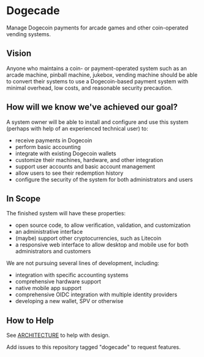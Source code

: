 # Dogecade

Manage Dogecoin payments for arcade games and other coin-operated vending systems.

## Vision

Anyone who maintains a coin- or payment-operated system such as an arcade
machine, pinball machine, jukebox, vending machine should be able to convert
their systems to use a Dogecoin-based payment system with minimal overhead, low
costs, and reasonable security precaution.

## How will we know we've achieved our goal?

A system owner will be able to install and configure and use this system
(perhaps with help of an experienced technical user) to:

- receive payments in Dogecoin
- perform basic accounting
- integrate with existing Dogecoin wallets
- customize their machines, hardware, and other integration
- support user accounts and basic account management
- allow users to see their redemption history
- configure the security of the system for both administrators and users

## In Scope

The finished system will have these properties:

- open source code, to allow verification, validation, and customization
- an administrative interface
- (maybe) support other cryptocurrencies, such as Litecoin
- a responsive web interface to allow desktop and mobile use for both
  administrators and customers

We are not pursuing several lines of development, including:

- integration with specific accounting systems
- comprehensive hardware support
- native mobile app support
- comprehensive OIDC integration with multiple identity providers
- developing a new wallet, SPV or otherwise

## How to Help

See [ARCHITECTURE](ARCHITECTURE.md) to help with design.

Add issues to this repository tagged "dogecade" to request features.
